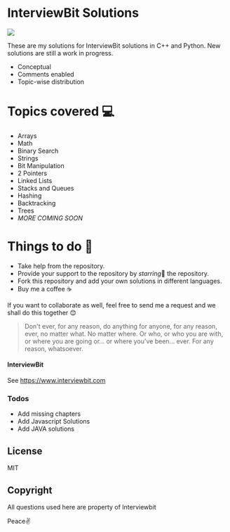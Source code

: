 # InterviewBit Solutions

![](assets/images/ib.png?raw=true)

These are my solutions for InterviewBit solutions in C++ and Python. 
New solutions are still a work in progress.

  - Conceptual
  - Comments enabled
  - Topic-wise distribution

# Topics covered 💻 

  - Arrays
  - Math
  - Binary Search
  - Strings
  - Bit Manipulation
  - 2 Pointers
  - Linked Lists
  - Stacks and Queues
  - Hashing
  - Backtracking
  - Trees
  - *MORE COMING SOON*

# Things to do 📝

  - Take help from the repository.
  - Provide your support to the repository by *starring*🌟  the repository.
  - Fork this repository and add your own solutions in different languages.
  - Buy me a coffee ☕️ 

If you want to collaborate as well, feel free to send me a request and we shall do this together 😊 

> Don't ever, for any reason, do anything for anyone, for any reason, ever, no matter what. No matter where. Or who, or who you are with, or where you are going or... or where you've been... ever. For any reason, whatsoever.

#### InterviewBit

See https://www.interviewbit.com

### Todos

 - Add missing chapters
 - Add Javascript Solutions
 - Add JAVA solutions

License
----
MIT

Copyright
----
All questions used here are property of Interviewbit


Peace✌️ 